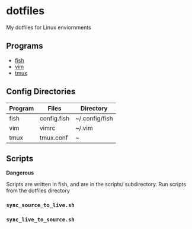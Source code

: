 # dotfiles
My dotfiles for Linux enviornments

## Programs
- [fish](https://fishshell.com/)
- [vim](https://www.vim.org/)
- [tmux](https://github.com/tmux/tmux/wiki)


## Config Directories
| Program | Files | Directory|
|--|--|--|
| fish | config.fish | ~/.config/fish |
| vim | vimrc | ~/.vim |
| tmux | tmux.conf | ~

## Scripts
**Dangerous**

Scripts are written in fish, and are in the scripts/ subdirectory.
Run scripts from the dotfiles directory
### `sync_source_to_live.sh`

### `sync_live_to_source.sh`